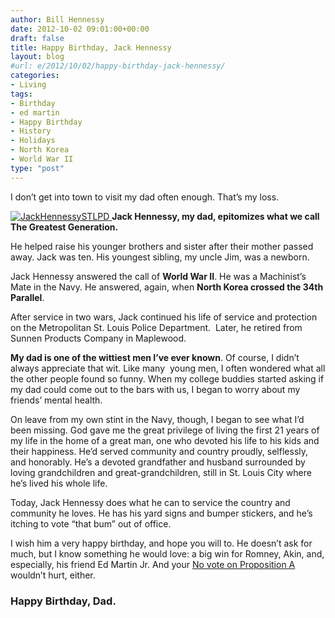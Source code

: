 ```yaml
---
author: Bill Hennessy
date: 2012-10-02 09:01:00+00:00
draft: false
title: Happy Birthday, Jack Hennessy
layout: blog
#url: e/2012/10/02/happy-birthday-jack-hennessy/
categories:
- Living
tags:
- Birthday
- ed martin
- Happy Birthday
- History
- Holidays
- North Korea
- World War II
type: "post"
---
```




I don’t get into town to visit my dad often enough. That’s my loss.

[![JackHennessySTLPD](https://ludicrite.files.wordpress.com/2012/10/jackhennessystlpd_thumb.jpg)
](https://ludicrite.files.wordpress.com/2012/10/jackhennessystlpd.jpg)**Jack Hennessy, my dad, epitomizes what we call The Greatest Generation.**

He helped raise his younger brothers and sister after their mother passed away. Jack was ten. His youngest sibling, my uncle Jim, was a newborn.

Jack Hennessy answered the call of **World War II**. He was a Machinist’s Mate in the Navy. He answered, again, when **North Korea crossed the 34th Parallel**.

After service in two wars, Jack continued his life of service and protection on the Metropolitan St. Louis Police Department.  Later, he retired from Sunnen Products Company in Maplewood.

**My dad is one of the wittiest men I’ve ever known**. Of course, I didn’t always appreciate that wit. Like many  young men, I often wondered what all the other people found so funny. When my college buddies started asking if my dad could come out to the bars with us, I began to worry about my friends’ mental health.

On leave from my own stint in the Navy, though, I began to see what I’d been missing. God gave me the great privilege of living the first 21 years of my life in the home of a great man, one who devoted his life to his kids and their happiness. He’d served community and country proudly, selflessly, and honorably. He’s a devoted grandfather and husband surrounded by loving grandchildren and great-grandchildren, still in St. Louis City where he’s lived his whole life.

Today, Jack Hennessy does what he can to service the country and community he loves. He has his yard signs and bumper stickers, and he’s itching to vote “that bum” out of office.

I wish him a very happy birthday, and hope you will to. He doesn’t ask for much, but I know something he would love: a big win for Romney, Akin, and, especially, his friend Ed Martin Jr. And your [No vote on Proposition A](https://www.24thstate.com/2012/10/vote-no-on-prop-a-this-november-6th.html) wouldn’t hurt, either.


### **Happy Birthday, Dad.**



